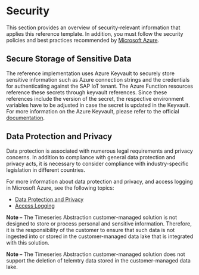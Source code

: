 # Security

This section provides an overview of security-relevant information that applies this reference template. In addition, you must follow the security policies and best practices recommended by [Microsoft Azure](https://azure.microsoft.com/en-us/overview/security/).

## Secure Storage of Sensitive Data
The reference implementation uses Azure Keyvault to securely store sensitive information such as Azure connection strings and the
 credentials for authenticating against the SAP IoT tenant. 
 The Azure Function resources reference these secrets through keyvault references. Since these references include the version of the secret, the respective
  environment variables have to be adjusted in case the secret is updated in the Keyvault.
 For more information on the Azure Keyvault, please refer to the official [documentation](https://docs.microsoft.com/en-us/azure/key-vault/).

## Data Protection and Privacy

Data protection is associated with numerous legal requirements and privacy concerns. In addition to compliance with general data protection and privacy acts, it is necessary to consider compliance with industry-specific legislation in different countries. 

For more information about data protection and privacy, and access logging in Microsoft Azure, see the following topics:
- [Data Protection and Privacy](http://help.sap.com/disclaimer?site=https://www.microsoft.com/en-us/TrustCenter/CloudServices/Azure/GDPR)
- [Access Logging	](http://help.sap.com/disclaimer?site=https://docs.microsoft.com/en-us/azure/security/azure-log-audit)

**Note –** The Timeseries Abstraction customer-managed solution is not designed to store or process personal and sensitive information. Therefore, it is the
 responsibility of the customer to ensure that such data is not ingested into or stored in the customer-managed data lake that is integrated with this solution.

**Note –** The Timeseries Abstraction customer-managed solution does not support the deletion of telemtry data stored in the customer-managed data lake.
